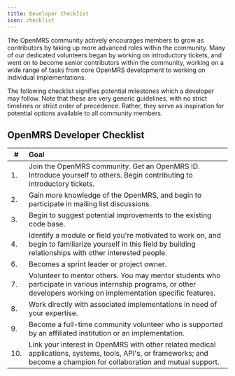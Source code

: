 ```yaml
---
title: Developer Checklist
icon: checklist
---
```


The OpenMRS community actively encourages members to grow as contributors by taking up more advanced roles within the community. Many of our dedicated volunteers began by working on introductory tickets, and went on to become senior contributors within the community, working on a wide range of tasks from core OpenMRS development to working on individual implementations.

The following checklist signifies potential milestones which a developer may follow. Note that these are very generic guidelines, with no strict timelines or strict order of precedence. Rather, they serve as inspiration for potential options available to all community members.

## OpenMRS Developer Checklist 

|#| Goal |
|--|:-----|
|1.|Join the OpenMRS community. Get an OpenMRS ID. Introduce yourself to others. Begin contributing to introductory tickets.
|2.|Gain more knowledge of the OpenMRS, and begin to participate in mailing list discussions.
|3.|Begin to suggest potential improvements to the existing code base.
|4.|Identify a module or field you're motivated to work on, and begin to familiarize yourself in this field by building relationships with other interested people.
|6.|Becomes a sprint leader or project owner.
|7.|Volunteer to mentor others. You may mentor students who participate in various internship programs, or other developers working on implementation specific features.
|8. |Work directly with associated implementations in need of your expertise.
|9.|Become a full-time community volunteer who is supported by an affiliated institution or an implementation.
|10.|Link your interest in OpenMRS with other related medical applications, systems, tools, API's, or frameworks; and become a champion for collaboration and mutual support.